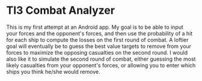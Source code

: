 TI3 Combat Analyzer
=================
This is my first attempt at an Android app. My goal is to be able to input your forces and the opponent's forces, and then use the probability of a hit for each ship to compute the losses on the first round of combat. 
A loftier goal will eventually be to guess the best value targets to remove from your forces to maximize the opposing casualties on the second round. 
I would also like it to simulate the second round of combat, either guessing the most likely casualties from your opponent's forces, or allowing you to enter which ships you think he/she would remove.